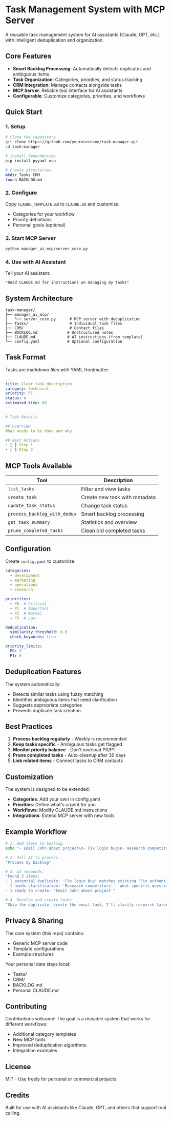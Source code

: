 # Task Management System with MCP Server

A reusable task management system for AI assistants (Claude, GPT, etc.) with intelligent deduplication and organization.

## Core Features

- **Smart Backlog Processing**: Automatically detects duplicates and ambiguous items
- **Task Organization**: Categories, priorities, and status tracking
- **CRM Integration**: Manage contacts alongside tasks
- **MCP Server**: Reliable tool interface for AI assistants
- **Configurable**: Customize categories, priorities, and workflows

## Quick Start

### 1. Setup

```bash
# Clone the repository
git clone https://github.com/yourusername/task-manager.git
cd task-manager

# Install dependencies
pip install pyyaml mcp

# Create directories
mkdir Tasks CRM
touch BACKLOG.md
```

### 2. Configure

Copy `CLAUDE_TEMPLATE.md` to `CLAUDE.md` and customize:
- Categories for your workflow
- Priority definitions
- Personal goals (optional)

### 3. Start MCP Server

```bash
python manager_ai_mcp/server_core.py
```

### 4. Use with AI Assistant

Tell your AI assistant:
```
"Read CLAUDE.md for instructions on managing my tasks"
```

## System Architecture

```
task-manager/
├── manager_ai_mcp/
│   └── server_core.py      # MCP server with deduplication
├── Tasks/                  # Individual task files
├── CRM/                    # Contact files
├── BACKLOG.md             # Unstructured notes
├── CLAUDE.md              # AI instructions (from template)
└── config.yaml            # Optional configuration
```

## Task Format

Tasks are markdown files with YAML frontmatter:

```yaml
---
title: Clear task description
category: technical
priority: P1
status: n
estimated_time: 60
---

# Task Details

## Overview
What needs to be done and why.

## Next Actions
- [ ] Step 1
- [ ] Step 2
```

## MCP Tools Available

| Tool | Description |
|------|-------------|
| `list_tasks` | Filter and view tasks |
| `create_task` | Create new task with metadata |
| `update_task_status` | Change task status |
| `process_backlog_with_dedup` | Smart backlog processing |
| `get_task_summary` | Statistics and overview |
| `prune_completed_tasks` | Clean old completed tasks |

## Configuration

Create `config.yaml` to customize:

```yaml
categories:
  - development
  - marketing
  - operations
  - research

priorities:
  - P0  # Critical
  - P1  # Important
  - P2  # Normal
  - P3  # Low

deduplication:
  similarity_threshold: 0.6
  check_keywords: true

priority_limits:
  P0: 3
  P1: 5
```

## Deduplication Features

The system automatically:
- Detects similar tasks using fuzzy matching
- Identifies ambiguous items that need clarification
- Suggests appropriate categories
- Prevents duplicate task creation

## Best Practices

1. **Process backlog regularly** - Weekly is recommended
2. **Keep tasks specific** - Ambiguous tasks get flagged
3. **Monitor priority balance** - Don't overload P0/P1
4. **Prune completed tasks** - Auto-cleanup after 30 days
5. **Link related items** - Connect tasks to CRM contacts

## Customization

The system is designed to be extended:

- **Categories**: Add your own in config.yaml
- **Priorities**: Define what's urgent for you
- **Workflows**: Modify CLAUDE.md instructions
- **Integrations**: Extend MCP server with new tools

## Example Workflow

```bash
# 1. Add items to backlog
echo "- Email John about project\n- Fix login bug\n- Research competitors" >> BACKLOG.md

# 2. Tell AI to process
"Process my backlog"

# 3. AI responds:
"Found 3 items:
- 1 potential duplicate: 'Fix login bug' matches existing 'Fix authentication issue'
- 1 needs clarification: 'Research competitors' - what specific questions?
- 1 ready to create: 'Email John about project'"

# 4. Resolve and create tasks
"Skip the duplicate, create the email task, I'll clarify research later"
```

## Privacy & Sharing

The core system (this repo) contains:
- Generic MCP server code
- Template configurations
- Example structures

Your personal data stays local:
- Tasks/
- CRM/
- BACKLOG.md
- Personal CLAUDE.md

## Contributing

Contributions welcome! The goal is a reusable system that works for different workflows:
- Additional category templates
- New MCP tools
- Improved deduplication algorithms
- Integration examples

## License

MIT - Use freely for personal or commercial projects.

## Credits

Built for use with AI assistants like Claude, GPT, and others that support tool calling.